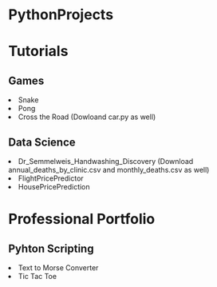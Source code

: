 # PythonProjects
<h1>Tutorials</h1>
<p><h2>Games</h2></p>
<li>Snake</li>
<li>Pong</li>
<li>Cross the Road (Dowloand car.py as well)</li>
<p><h2>Data Science</h2></p>
<li>Dr_Semmelweis_Handwashing_Discovery (Download annual_deaths_by_clinic.csv and monthly_deaths.csv as well)</li>
<li>FlightPricePredictor</li>
<li>HousePricePrediction</li>
<h1>Professional Portfolio</h1>
<p><h2>Pyhton Scripting</h2></p>
<li>Text to Morse Converter</li>
<li>Tic Tac Toe</li>

